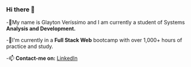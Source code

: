 ### Hi there 👋

-🌱My name is Glayton Veríssimo and I am currently a student of Systems **Analysis and Development.**

-💞️I'm currently in a **Full Stack Web** bootcamp with over 1,000+ hours of practice and study.

-📫 **Contact-me on:**
 [LinkedIn](https://www.linkedin.com/in/glaytonverissimo)
 
 



<!---
GlaytonVerissimo/GlaytonVerissimo is a ✨ special ✨ repository because its `README.md` (this file) appears on your GitHub profile.
You can click the Preview link to take a look at your changes.
--->
